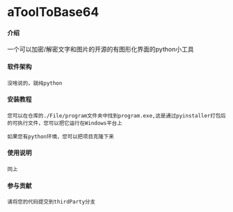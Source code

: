 # aToolToBase64

#### 介绍
一个可以加密/解密文字和图片的开源的有图形化界面的python小工具

#### 软件架构
    没啥说的，就纯python


#### 安装教程

    您可以在仓库的./File/program文件夹中找到program.exe,这是通过pyinstaller打包后的可执行文件，您可以把它运行在Windows平台上
    
    如果您有python环境，您可以把项目克隆下来

#### 使用说明

    同上

#### 参与贡献
    请将您的代码提交到thirdParty分支
    


